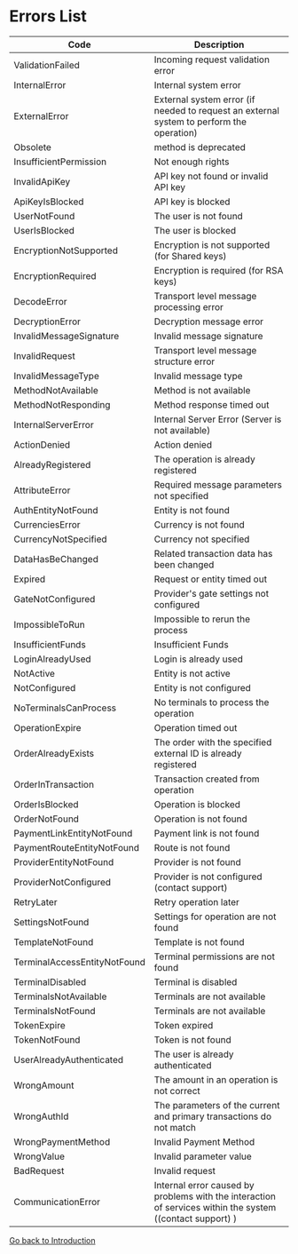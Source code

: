 # Errors List

| Code                         | Description                                                                                               |
|------------------------------|-----------------------------------------------------------------------------------------------------------|
| ValidationFailed             | Incoming request validation error                                                                         |
| InternalError                | Internal system error                                                                                     |
| ExternalError                | External system error (if needed to request an external system to perform the operation)                  |
| Obsolete                     | method is deprecated                                                                                      |
| InsufficientPermission       | Not enough rights                                                                                         |
| InvalidApiKey                | API key not found or invalid API key                                                                      |
| ApiKeyIsBlocked              | API key is blocked                                                                                        |
| UserNotFound                 | The user is not found                                                                                     |
| UserIsBlocked                | The user is blocked                                                                                       |
| EncryptionNotSupported       | Encryption is not supported (for Shared keys)                                                             |
| EncryptionRequired           | Encryption is required (for RSA keys)                                                                     |
| DecodeError                  | Transport level message processing error                                                                  |
| DecryptionError              | Decryption message error                                                                                  |
| InvalidMessageSignature      | Invalid message signature                                                                                 |
| InvalidRequest               | Transport level message structure error                                                                   |
| InvalidMessageType           | Invalid message type                                                                                      |
| MethodNotAvailable           | Method is not available                                                                                   |
| MethodNotResponding          | Method response timed out                                                                                 |
| InternalServerError          | Internal Server Error (Server is not available)                                                           |
| ActionDenied                 | Action denied                                                                                             |
| AlreadyRegistered            | The operation is already registered                                                                       |
| AttributeError               | Required message parameters not specified                                                                 |
| AuthEntityNotFound           | Entity is not found                                                                                       |
| CurrenciesError              | Currency is not found                                                                                     |
| CurrencyNotSpecified         | Currency not specified                                                                                    |
| DataHasBeChanged             | Related transaction data has been changed                                                                 |
| Expired                      | Request or entity timed out                                                                               |
| GateNotConfigured            | Provider's gate settings not configured                                                                   |
| ImpossibleToRun              | Impossible to rerun the process                                                                           |
| InsufficientFunds            | Insufficient Funds                                                                                        |
| LoginAlreadyUsed             | Login is already used                                                                                     |
| NotActive                    | Entity is not active                                                                                      |
| NotConfigured                | Entity is not configured                                                                                  |
| NoTerminalsCanProcess        | No terminals to process the operation                                                                     |
| OperationExpire              | Operation timed out                                                                                       |
| OrderAlreadyExists           | The order with the specified external ID is already registered                                            |
| OrderInTransaction           | Transaction created from operation                                                                        |
| OrderIsBlocked               | Operation is blocked                                                                                      |
| OrderNotFound                | Operation is not found                                                                                    |
| PaymentLinkEntityNotFound    | Payment link is not found                                                                                 |
| PaymentRouteEntityNotFound   | Route is not found                                                                                        |
| ProviderEntityNotFound       | Provider is not found                                                                                     |
| ProviderNotConfigured        | Provider is not configured (contact support)                                                              |
| RetryLater                   | Retry operation later                                                                                     |
| SettingsNotFound             | Settings for operation are not found                                                                      |
| TemplateNotFound             | Template is not found                                                                                     |
| TerminalAccessEntityNotFound | Terminal permissions are not found                                                                        |
| TerminalDisabled             | Terminal is disabled                                                                                      |
| TerminalsNotAvailable        | Terminals are not available                                                                               |
| TerminalsNotFound            | Terminals are not available                                                                               |
| TokenExpire                  | Token expired                                                                                             |
| TokenNotFound                | Token is not found                                                                                        |
| UserAlreadyAuthenticated     | The user is already authenticated                                                                         |
| WrongAmount                  | The amount in an operation is not correct                                                                 |
| WrongAuthId                  | The parameters of the current and primary transactions do not match                                       |
| WrongPaymentMethod           | Invalid Payment Method                                                                                    |
| WrongValue                   | Invalid parameter value                                                                                   |
| BadRequest                   | Invalid request                                                                                           |
| CommunicationError           | Internal error caused by problems with the interaction of services within the system ((contact support) ) |


[Go back to Introduction](readme.md#environments)
